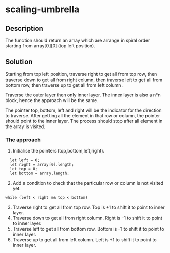 # scaling-umbrella

## Description

The function should return an array which are arrange in spiral order starting from array[0][0] (top left position).

## Solution

Starting from top left position, traverse right to get all from top row, then traverse down to get all from right column, then traverse left to get all from bottom row, then traverse up to get all from left column.

Traverse the outer layer then only inner layer. The inner layer is also a n\*n block, hence the approach will be the same.

The pointer top, bottom, left and right will be the indicator for the direction to traverse. After getting all the element in that row or column, the pointer should point to the inner layer. The process should stop after all element in the array is visited.

### The approach

1. Initialise the pointers (top,bottom,left,right).

```
  let left = 0;
  let right = array[0].length;
  let top = 0;
  let bottom = array.length;
```

2. Add a condition to check that the particular row or column is not visited yet.

```
while (left < right && top < bottom)
```

3. Traverse right to get all from top row. Top is +1 to shift it to point to inner layer.
4. Traverse down to get all from right column. Right is -1 to shift it to point to inner layer.
5. Traverse left to get all from bottom row. Bottom is -1 to shift it to point to inner layer.
6. Traverse up to get all from left column. Left is +1 to shift it to point to inner layer.
